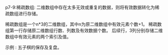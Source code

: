 p7-9:稀疏数组:
二维数组中存在太多无效或重复的数据，则将有效数据转化为稀疏数组进行存储。

稀疏数组是一个n*3的二维数组，其中n为原二维数组中有效元素个数+1。
稀疏数组第一行存储原二维数组行数、列数及有效数据个数。
后续行，3列分别存储二维数组中有效元素的两个索引及值。

示例 :
五子棋的保存及复盘。

